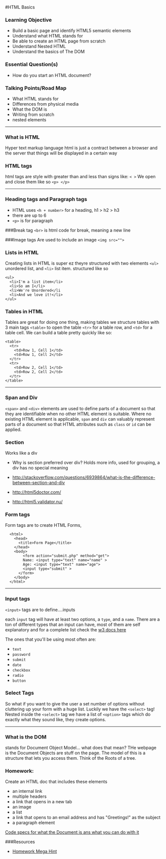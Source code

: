 #HTML Basics


### Learning Objective
* Build a basic page and identify HTML5 semantic elements
* Understand what HTML stands for
* Be able to create an HTML page from scratch
* Understand Nested HTML
* Understand the basics of The DOM

### Essential Question(s)
* How do you start an HTML document? 



### Talking Points/Road Map
* What HTML stands for
* Differences from physical media
* What the DOM is
* Writing from scratch
* nested elements


---

### What is HTML
Hyper text markup language
html is just a contract between a browser and the server that things will be displayed in a certain way

### HTML tags
html tags are style with greater than and less than signs like: `< >`
We open and close them like so `<p> </p>`

---

### Heading tags and Paragraph tags
* HTML uses `<h + number>` for a heading, h1 > h2 > h3
* there are up to 6
* `<p>` is for paragraph

###Break tag
`<br>` is html code for break, meaning a new line

###Image tags
Are used to include an image
`<img src="">`

### Lists in HTML
Creating lists in HTML is super ez theyre structured with two elements `<ul>` unordered list, and `<li>` list item.
structured like so

	<ul>
	  <li>I'm a list item</li>
	  <li>So am I</li>
	  <li>We're Unordered</li
	  <li>And we love it!</li>
	</ul>

### Tables in HTML
Tables are great for doing one thing, making tables
we structure tables with 3 main tags `<table>` to open the table `<tr>` for a table row, and  `<td>` for a table cell. We can build a table pretty quickly like so:

	<table>
	  <tr>
	    <td>Row 1, Cell 1</td>
	    <td>Row 1, Cell 2</td>
	  </tr>
	  <tr>
	    <td>Row 2, Cell 1</td>
	    <td>Row 2, Cell 2</td>
	  </tr>
	</table>
	
---

### Span and Div
`<span>` and `<div>` elements are used to define parts of a document so that they are identifiable when no other HTML element is suitable. 
Where no existing HTML element is applicable, `span` and `div` can valuably represent parts of a document so that HTML attributes such as `class` or `id` can be applied.

### Section
Works like a div

* Why is section preferred over div? Holds more info, used for grouping, a div has no special meaning 

* http://stackoverflow.com/questions/6939864/what-is-the-difference-between-section-and-div

* http://html5doctor.com/

* http://html5.validator.nu/

### Form tags
Form tags are to create HTML Forms,

```
  <html>
    <head>
      <title>Form Page</title>
    </head>
    <body>
        <form action="submit.php" method="get">
        Name: <input type="text" name="name" >
        Age: <input type="text" name="age">
        <input type="submit" >
      </form>
    </body>
  </html>
  ```
  
---
### Input tags
`<input>` tags are to define....inputs

each `input` tag will have at least two options, a `type`, and a `name`. 
There are a ton of different types that an input can have, most of them are self explanatory and for a complete list check the [w3 docs here](http://www.w3.org/TR/2014/REC-html5-20141028/forms.html#attr-input-type)

The ones that you'll be using most often are:

*  `text`
*  `password`
*  `submit`
*  `date`
*  `checkbox`
*  `radio`
*  `button`

### Select Tags

So what if you want to give the user a set number of options without cluttering up your form with a huge list.
Luckily we have the `<select>` tag!
Nested inside the `<select>` tag we have a list of `<option>` tags which do exactly what they sound like, they create options.
 
---

### What is the DOM
stands for Document Object Model...
what does that mean? 
THe webpage is the Document
Objects are stuff on the page.
The model of this is a structure that lets you access them.
Think of the Roots of a tree.

### Homework:
Create an HTML doc that includes these elements

* an internal link
* multiple headers
* a link that opens in a new tab
* an image
* a list
* a link that opens to an email address and has "Greetings!" as the subject
* a paragraph element

[Code specs for what the Document is ans what you can do with it](http://www.w3.org/TR/html5/dom.html#the-document-object)

###Resources
* [Homework Mega Hint](http://stackoverflow.com/questions/15551779/open-link-in-new-tab)



